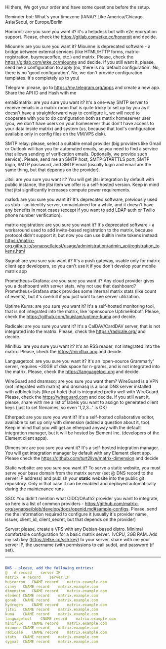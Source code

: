 Hi there,
We got your order and have some questions before the setup.

Reminder bot: What's your timezone (IANA)? Like America/Chicago, Asia/Seoul, or Europe/Berlin

Honoroit: are you sure you want it? it's a helpdesk bot with e2e encryption support. Please, check the https://gitlab.com/etke.cc/honoroit and decide.

Miounne: are you sure you want it? Miounne is deprecated software - a bridge between external services (like HTML/HTTP forms, matrix-registration, buymeacoffee, etc.) and matrix. Please, check the https://gitlab.com/etke.cc/miounne and decide. If you still want it, please, send me a configuration to apply (no, there is no 'default configuration'. No, there is no 'good configuration'. No, we don't provide configuration templates. It's completely up to you)

Telegram: please, go to https://my.telegram.org/apps and create a new app. Share the API ID and Hash with me

email2matrix: are you sure you want it? It's a one-way SMTP server to receive emails in a matrix room that is quite tricky to set up by you as it doesn't have a straightforward way to configure it, we will need to cooperate with you to do configuration both as matrix homeserver user (you, we don't have users on your homeserver thus don't have access to your data inside matrix) and system (us, because that tool's configuration available only in config files on the VM/VPS disk).

SMTP relay: please, select a suitable email provider (big providers like Gmail or Outlook will ban you for automated emails, so you need to find a service that allows sending of verification emails. Optionally, we provide such service). Please, send me an SMTP host, SMTP STARTTLS port, SMTP login, SMTP password, and SMTP email (usually login and email are the same thing, but that depends on the provider).

Jitsi: are you sure you want it? You will get jitsi integration by default with public instance, the jitsi item we offer is a self-hosted version. Keep in mind that jitsi significantly increases compute power requirements.

ma1sd: are you sure you want it? It's deprecated software, previously used as stub - an identity server, unmaintained for a while, and it doesn't have any benefits in most cases (except if you want to add LDAP auth or Twilio phone number verification).

matrix-registration: are you sure you want it? It's deprecated software - a workaround used to add invite-based registration to the matrix, because protocol didn't support it, but now you can use builtin invite tokens instead: https://matrix-org.github.io/synapse/latest/usage/administration/admin_api/registration_tokens.html

Sygnal: are you sure you want it? It's a push gateway, usable only for matrix client app developers, so you can't use it if you don't develop your mobile matrix app

Prometheus+Grafana: are you sure you want it? Any cloud provider gives you a dashboard with server stats, why not use that dashboard? Prometheus+Grafana stack provides some internal matrix stats (like count of events), but it's overkill if you just want to see server utilization.

Uptime Kuma: are you sure you want it? It's a self-hosted monitoring tool, that is not integrated into the matrix, like 'opensource UptimeRobot'. Please, check the https://github.com/louislam/uptime-kuma and decide.

Radicale: are you sure you want it? It's a CalDAV/CardDAV server, that is not integrated into the matrix. Please, check the https://radicale.org/ and decide.

Miniflux: are you sure you want it? It's an RSS reader, not integrated into the matrix. Please, check the https://miniflux.app and decide.

Languagetool: are you sure you want it? It's an 'open-source Grammarly' server, requires ~30GB of disk space for n-grams, and is not integrated into the matrix. Please, check the https://languagetool.org and decide.

WireGuard and dnsmasq: are you sure you want them? WireGuard is a VPN (not integrated with matrix) and dnsmasq is a local DNS server installed with adblock lists (like pi-hole) that is integrated pretty well with WireGuard. Please, check the https://wireguard.com and decide. If you still want it, please, share with me a list of labels you want to assign to generated client keys (just to set filenames, so even '1,2,3...' is OK)

Etherpad: are you sure you want it? It's a self-hosted collaborative editor, available to set up only with dimension (added a question about it, too). Keep in mind that you will get an etherpad anyway with the default integration manager, but it will be hosted by Element Inc. (developers of the Element client apps).

Dimension: are you sure you want it? It's a self-hosted integration manager. You will get integration manager by default with any Element client app. Please check the https://github.com/turt2live/matrix-dimension and decide

Static website: are you sure you want it? To serve a static website, you must serve your base domain from the matrix server (set @ DNS record to the server IP address) and publish your **static** website into the public git repository. Only in that case it can be enabled and deployed automatically during the maintenance runs

SSO: You didn't mention what OIDC/OAuth2 provider you want to integrate, so here is a list of common providers - https://github.com/matrix-org/synapse/blob/develop/docs/openid.md#sample-configs. Please, send me the information required to configure it (usually it's provider name, issuer, client_id, client_secret, but that depends on the provider)

Server: please, create a VPS with any Debian-based distro. Minimal comfortable configuration for a basic matrix server: 1vCPU, 2GB RAM.
Add my ssh key (https://etke.cc/ssh.key) to your server, share with me your server IP, the username (with permissions to call sudo), and password (if set).


___

```yaml

DNS - please, add the following entries:
@	A record	server IP
matrix	A record	server IP
buscarron	CNAME record	matrix.example.com
cinny	CNAME record	matrix.example.com
dimension	CNAME record	matrix.example.com
element	CNAME record	matrix.example.com
goneb	CNAME record	matrix.example.com
hydrogen	CNAME record	matrix.example.com
jitsi	CNAME record	matrix.example.com
kuma	CNAME record	matrix.example.com
languagetool	CNAME record	matrix.example.com
miniflux	CNAME record	matrix.example.com
miounne	CNAME record	matrix.example.com
radicale	CNAME record	matrix.example.com
stats	CNAME record	matrix.example.com
sygnal	CNAME record	matrix.example.com
```

